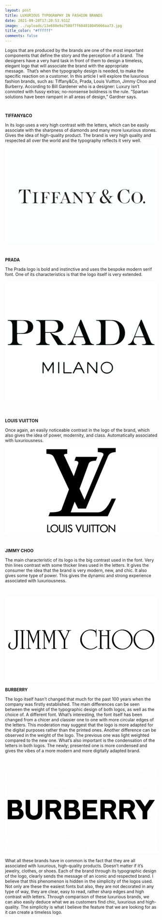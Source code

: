 ```yaml
---
layout: post
title: LUXURIOUS TYPOGRAPHY IN FASHION BRANDS
date: 2021-09-28T17:20:53.931Z
image: ../uploads/13e680e9a7508f7f604818045666aa73.jpg
title_color: "#ffffff"
comments: false
---
```

Logos that are produced by the brands are one of the most important components that define the story and the perception of a brand.  The designers have a very hard task in front of them to design a timeless, elegant logo that will associate the brand with the appropriate message.  That’s when the typography design is needed, to make the specific reaction on a customer. In this article I will explore the luxurious fashion brands, such as: Tiffany&Co, Prada, Louis Vuitton, Jimmy Choo and Burberry. According to Bill Gardener who is a designer: Luxury isn’t connoted with fussy extras; no-nonsense boldness is the rule. “Spartan solutions have been rampant in all areas of design,” Gardner says.

 

**TIFFANY&CO**

In its logo uses a very high contrast with the letters, which can be easily associate with the sharpness of diamonds and many more luxurious stones. Gives the idea of high-quality product. The brand is very high quality and respected all over the world and the typography reflects it very well.

![](../uploads/ps_tiffany_01.jpg)

 

**PRADA**

The Prada logo is bold and instinctive and uses the bespoke modern serif font. One of its characteristics is that the logo itself is very extended.

![](../uploads/prada_thumb_2_5000x.jpg)

 

**LOUIS VUITTON**

Once again, an easily noticeable contrast in the logo of the brand, which also gives the idea of power, modernity, and class. Automatically associated with luxuriousness.

![](../uploads/louis-vuitton-logo.png)

 

**JIMMY CHOO**

The main characteristic of its logo is the big contrast used in the font. Very thin lines contrast with some thicker lines used in the letters. It gives the consumer the idea that the brand is very modern, new, and chic. It also gives some type of power. This gives the dynamic and strong experience associated with luxuriousness.

 

![](../uploads/jimmy-choo-logo-vector.png)

**BURBERRY**

The logo itself hasn’t changed that much for the past 100 years when the company was firstly established. The main differences can be seen between the weight of the typographic design of both logos, as well as the choice of. A different font. What’s interesting, the font itself has been changed from a chicer and classier one to one with more circular edges of the letters. This moderation may suggest that the logo is more adapted for the digital purposes rather than the printed ones. Another difference can be observed in the weight of the logo. The previous one was light weighted compared to the new one. What’s also important is the condensation of the letters in both logos. The newly; presented one is more condensed and gives the vibes of a more modern and more digitally adapted brand.

 

![](../uploads/burberry-logo-700x394.png)

What all these brands have in common is the fact that they are all associated with luxurious, high-quality products. Doesn’t matter if it’s jewelry, clothes, or shoes. Each of the brand through its typographic design of the logo, clearly sends the message of an iconic and respected brand. I believe that this phenomenon is hidden in the simplicity of the logos used. Not only are these the easiest fonts but also, they are not decorated in any type of way, they are clear, easy to read, rather sharp edges and high contrast with letters. Through comparison of these luxurious brands, we can also easily deduce what we as customers find chic, luxurious and high-quality. The simplicity is what I believe the feature that we are looking for as it can create a timeless logo.